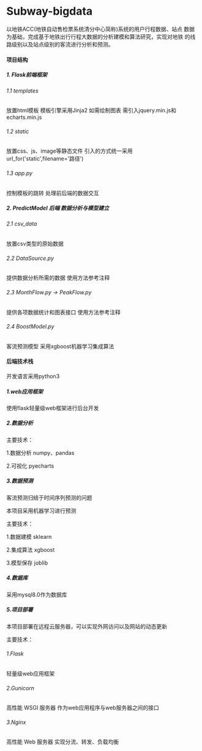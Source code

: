 # Subway-bigdata
以地铁ACC(地铁自动售检票系统清分中心简称)系统的用户行程数据、站点
数据为基础，完成基于地铁出行行程大数据的分析建模和算法研究，实现对地铁
的线路级别以及站点级别的客流进行分析和预测。

#### 项目结构

##### 1. Flask前端框架

###### 1.1 templates 
放置html模板 模板引擎采用Jinja2 如需绘制图表 需引入jquery.min.js和echarts.min.js

###### 1.2 static 
放置css、js、image等静态文件 引入的方式统一采用url_for('static',filename='路径')

###### 1.3 app.py 
控制模板的跳转 处理前后端的数据交互

##### 2. PredictModel 后端 数据分析与模型建立

###### 2.1 csv_data
放置csv类型的原始数据

###### 2.2 DataSource.py 
提供数据分析所需的数据 使用方法参考注释

###### 2.3 MonthFlow.py -> PeakFlow.py
提供各项数据统计和图表接口 使用方法参考注释

###### 2.4 BoostModel.py
客流预测模型 采用xgboost机器学习集成算法 



#### 后端技术栈

开发语言采用python3

##### 1.web应用框架

使用flask轻量级web框架进行后台开发

##### 2.数据分析

主要技术：

1.数据分析  numpy、pandas

2.可视化 pyecharts

##### 3.数据预测

客流预测归结于时间序列预测的问题 

本项目采用机器学习进行预测

主要技术：

1.数据建模 sklearn

2.集成算法 xgboost

3.模型保存 joblib

##### 4.数据库

采用mysql8.0作为数据库

##### 5.项目部署

本项目部署在远程云服务器，可以实现外网访问以及网站的动态更新

主要技术：

###### 1.Flask

轻量级web应用框架

###### 2.Gunicorn 

高性能 WSGI 服务器  作为web应用程序与web服务器之间的接口

###### 3.Nginx 

高性能 Web 服务器 实现分流、转发、负载均衡